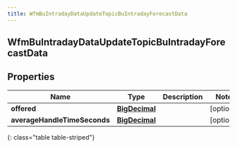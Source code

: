 ```yaml
---
title: WfmBuIntradayDataUpdateTopicBuIntradayForecastData
---
```


## WfmBuIntradayDataUpdateTopicBuIntradayForecastData

## Properties

| Name                         | Type                                                 | Description | Notes      |
| ---------------------------- | ---------------------------------------------------- | ----------- | ---------- |
| **offered**                  | <!----><!---->[**BigDecimal**](BigDecimal.md)<!----> |             | [optional] |
| **averageHandleTimeSeconds** | <!----><!---->[**BigDecimal**](BigDecimal.md)<!----> |             | [optional] |

{: class="table table-striped"}
